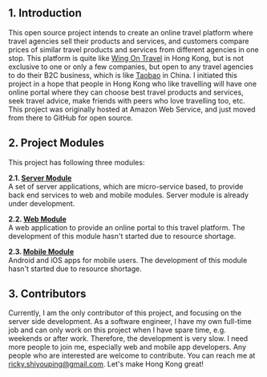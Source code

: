 ## **1. Introduction**
This open source project intends to create an online travel platform where travel agencies sell their products and services, and customers compare prices of similar travel products and services from different agencies in one stop. This platform is quite like [Wing On Travel](https://www.wingontravel.com/) in Hong Kong, but is not exclusive to one or only a few companies, but open to any travel agencies to do their B2C business, which is like [Taobao](https://www.taobao.com/) in China. I initiated this project in a hope that people in Hong Kong who like travelling will have one online portal where they can choose best travel products and services, seek travel advice, make friends with peers who love travelling too, etc. This project was originally hosted at Amazon Web Service, and just moved from there to GitHub for open source.

## **2. Project Modules**
This project has following three modules:

 **2.1. [Server Module](https://github.com/shiyouping/rtalpha/tree/master/server)** <br>
 A set of server applications, which are micro-service based, to provide back end services to web and mobile modules. Server module is already under development.
 
 **2.2. [Web Module](https://github.com/shiyouping/rtalpha/tree/master/web)** <br>
 A web application to provide an online portal to this travel platform. The development of this module hasn't started due to  resource shortage.
 
 **2.3. [Mobile Module](https://github.com/shiyouping/rtalpha/tree/master/mobile)** <br>
 Android and iOS apps for mobile users. The development of this module hasn't started due to resource shortage.

## **3. Contributors**
Currently, I am the only contributor of this project, and focusing on the server side development. As a software engineer, I have my own full-time job and can only work on this project when I have spare time, e.g. weekends or after work. Therefore, the development is very slow. I need more people to join me, especially web and mobile app developers. Any people who are interested are welcome to contribute. You can reach me at ricky.shiyouping@gmail.com. Let's make Hong Kong great!